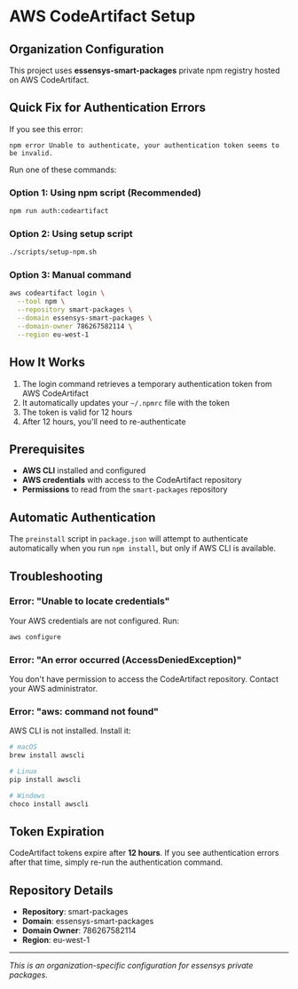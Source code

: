 # AWS CodeArtifact Setup

## Organization Configuration

This project uses **essensys-smart-packages** private npm registry hosted on AWS CodeArtifact.

## Quick Fix for Authentication Errors

If you see this error:
```
npm error Unable to authenticate, your authentication token seems to be invalid.
```

Run one of these commands:

### Option 1: Using npm script (Recommended)
```bash
npm run auth:codeartifact
```

### Option 2: Using setup script
```bash
./scripts/setup-npm.sh
```

### Option 3: Manual command
```bash
aws codeartifact login \
  --tool npm \
  --repository smart-packages \
  --domain essensys-smart-packages \
  --domain-owner 786267582114 \
  --region eu-west-1
```

## How It Works

1. The login command retrieves a temporary authentication token from AWS CodeArtifact
2. It automatically updates your `~/.npmrc` file with the token
3. The token is valid for 12 hours
4. After 12 hours, you'll need to re-authenticate

## Prerequisites

- **AWS CLI** installed and configured
- **AWS credentials** with access to the CodeArtifact repository
- **Permissions** to read from the `smart-packages` repository

## Automatic Authentication

The `preinstall` script in `package.json` will attempt to authenticate automatically when you run `npm install`, but only if AWS CLI is available.

## Troubleshooting

### Error: "Unable to locate credentials"
Your AWS credentials are not configured. Run:
```bash
aws configure
```

### Error: "An error occurred (AccessDeniedException)"
You don't have permission to access the CodeArtifact repository. Contact your AWS administrator.

### Error: "aws: command not found"
AWS CLI is not installed. Install it:
```bash
# macOS
brew install awscli

# Linux
pip install awscli

# Windows
choco install awscli
```

## Token Expiration

CodeArtifact tokens expire after **12 hours**. If you see authentication errors after that time, simply re-run the authentication command.

## Repository Details

- **Repository**: smart-packages
- **Domain**: essensys-smart-packages
- **Domain Owner**: 786267582114
- **Region**: eu-west-1

---

*This is an organization-specific configuration for essensys private packages.*
